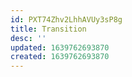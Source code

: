 ```yaml
---
id: PXT74Zhv2LhhAVUy3sP8g
title: Transition
desc: ''
updated: 1639762693870
created: 1639762693870
---
```


